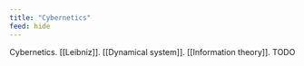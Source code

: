 ```yaml
---
title: "Cybernetics"
feed: hide
---
```


Cybernetics. [[Leibniz]]. [[Dynamical system]]. [[Information theory]]. TODO